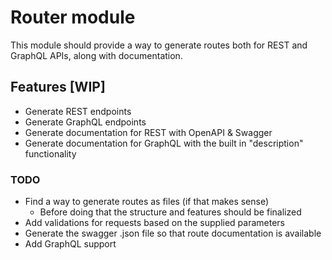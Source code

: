 # Router module
This module should provide a way to generate routes both for REST and GraphQL APIs,
along with documentation.

## Features [WIP]
- Generate REST endpoints
- Generate GraphQL endpoints
- Generate documentation for REST with OpenAPI & Swagger
- Generate documentation for GraphQL with the built in "description" functionality

### TODO
- Find a way to generate routes as files (if that makes sense)
    - Before doing that the structure and features should be finalized
- Add validations for requests based on the supplied parameters
- Generate the swagger .json file so that route documentation is available
- Add GraphQL support   

